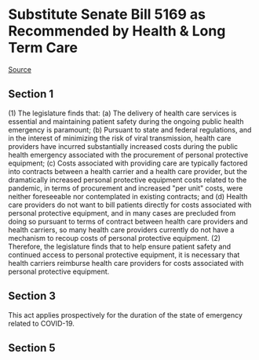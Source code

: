 # Substitute Senate Bill 5169 as Recommended by Health & Long Term Care

[Source](http://lawfilesext.leg.wa.gov/biennium/2021-22/Xml/Bills/Senate%20Bills/5169-S.xml)
## Section 1
(1) The legislature finds that:
(a) The delivery of health care services is essential and maintaining patient safety during the ongoing public health emergency is paramount;
(b) Pursuant to state and federal regulations, and in the interest of minimizing the risk of viral transmission, health care providers have incurred substantially increased costs during the public health emergency associated with the procurement of personal protective equipment;
(c) Costs associated with providing care are typically factored into contracts between a health carrier and a health care provider, but the dramatically increased personal protective equipment costs related to the pandemic, in terms of procurement and increased "per unit" costs, were neither foreseeable nor contemplated in existing contracts; and
(d) Health care providers do not want to bill patients directly for costs associated with personal protective equipment, and in many cases are precluded from doing so pursuant to terms of contract between health care providers and health carriers, so many health care providers currently do not have a mechanism to recoup costs of personal protective equipment.
(2) Therefore, the legislature finds that to help ensure patient safety and continued access to personal protective equipment, it is necessary that health carriers reimburse health care providers for costs associated with personal protective equipment.

## Section 3
This act applies prospectively for the duration of the state of emergency related to COVID-19.

## Section 5
